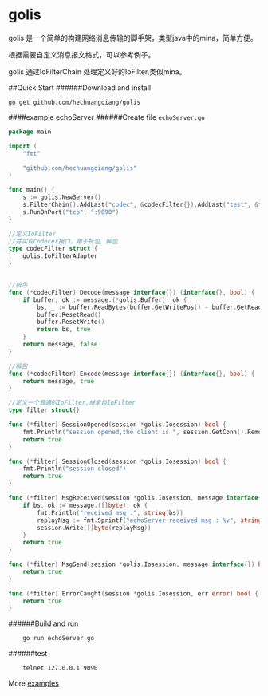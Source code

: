 # golis
golis 是一个简单的构建网络消息传输的脚手架，类型java中的mina，简单方便。

根据需要自定义消息报文格式，可以参考例子。

golis 通过IoFilterChain 处理定义好的IoFilter,类似mina。

##Quick Start
######Download and install

    go get github.com/hechuangqiang/golis

####example echoServer
######Create file `echoServer.go`
```go
package main

import (
	"fmt"

	"github.com/hechuangqiang/golis"
)

func main() {
	s := golis.NewServer()
	s.FilterChain().AddLast("codec", &codecFilter{}).AddLast("test", &filter{})
	s.RunOnPort("tcp", ":9090")
}

//定义IoFilter
//并实现Codecer接口，用于拆包、解包
type codecFilter struct {
	golis.IoFilterAdapter
}


//拆包
func (*codecFilter) Decode(message interface{}) (interface{}, bool) {
	if buffer, ok := message.(*golis.Buffer); ok {
		bs, _ := buffer.ReadBytes(buffer.GetWritePos() - buffer.GetReadPos())
		buffer.ResetRead()
		buffer.ResetWrite()
		return bs, true
	}
	return message, false
}

//解包
func (*codecFilter) Encode(message interface{}) (interface{}, bool) {
	return message, true
}

//定义一个普通的IoFilter,继承自IoFilter
type filter struct{}

func (*filter) SessionOpened(session *golis.Iosession) bool {
	fmt.Println("session opened,the client is ", session.GetConn().RemoteAddr().String())
	return true
}

func (*filter) SessionClosed(session *golis.Iosession) bool {
	fmt.Println("session closed")
	return true
}

func (*filter) MsgReceived(session *golis.Iosession, message interface{}) bool {
	if bs, ok := message.([]byte); ok {
		fmt.Println("received msg :", string(bs))
		replayMsg := fmt.Sprintf("echoServer received msg : %v", string(bs))
		session.Write([]byte(replayMsg))
	}
	return true
}

func (*filter) MsgSend(session *golis.Iosession, message interface{}) bool {
	return true
}

func (*filter) ErrorCaught(session *golis.Iosession, err error) bool {
	return true
}
```
######Build and run
```bash
    go run echoServer.go
```
######test
```bash
    telnet 127.0.0.1 9090
````
More [examples](https://github.com/hechuangqiang/golis/tree/master/example)
